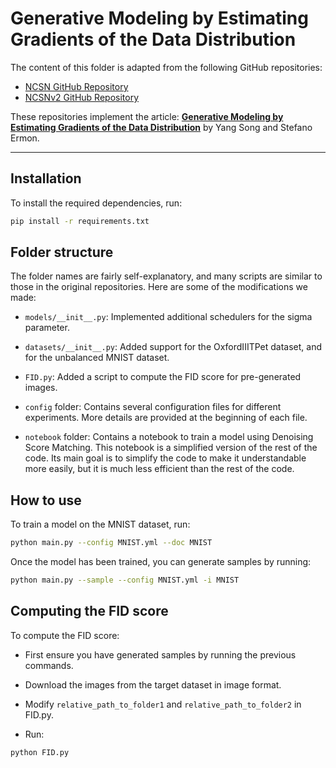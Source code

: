 # Generative Modeling by Estimating Gradients of the Data Distribution

The content of this folder is adapted from the following GitHub repositories:

- [NCSN GitHub Repository](https://github.com/ermongroup/ncsn)  
- [NCSNv2 GitHub Repository](https://github.com/ermongroup/ncsnv2)  

These repositories implement the article: **[Generative Modeling by Estimating Gradients of the Data Distribution](https://arxiv.org/abs/1907.05600)**  by Yang Song and Stefano Ermon.

---

## Installation

To install the required dependencies, run:

```bash
pip install -r requirements.txt
```

## Folder structure

The folder names are fairly self-explanatory, and many scripts are similar to those in the original repositories. Here are some of the modifications we made:

- `models/__init__.py`:
Implemented additional schedulers for the sigma parameter.

- `datasets/__init__.py`:
Added support for the OxfordIIITPet dataset, and for the unbalanced MNIST dataset.

- `FID.py`:
Added a script to compute the FID score for pre-generated images.

- `config` folder:
Contains several configuration files for different experiments. More details are provided at the beginning of each file.

- `notebook` folder:
Contains a notebook to train a model using Denoising Score Matching. This notebook is a simplified version of the rest of the code. Its main goal is to simplify the code to make it understandable more easily, but it is much less efficient than the rest of the code.

## How to use

To train a model on the MNIST dataset, run:

```bash
python main.py --config MNIST.yml --doc MNIST
```

Once the model has been trained, you can generate samples by running:

```bash
python main.py --sample --config MNIST.yml -i MNIST
```

## Computing the FID score

To compute the FID score:

- First ensure you have generated samples by running the previous commands.

- Download the images from the target dataset in image format.

- Modify `relative_path_to_folder1` and `relative_path_to_folder2` in FID.py.

- Run:
```bash
python FID.py
```
